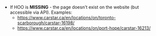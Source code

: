 - If HOO is **MISSING** - the page doesn't exist on the website (but accessible via API).
Examples:
   - https://www.carstar.ca/en/locations/on/toronto-scarborough/carstar-16198/
   - https://www.carstar.ca/en/locations/on/port-hope/carstar-16213/
